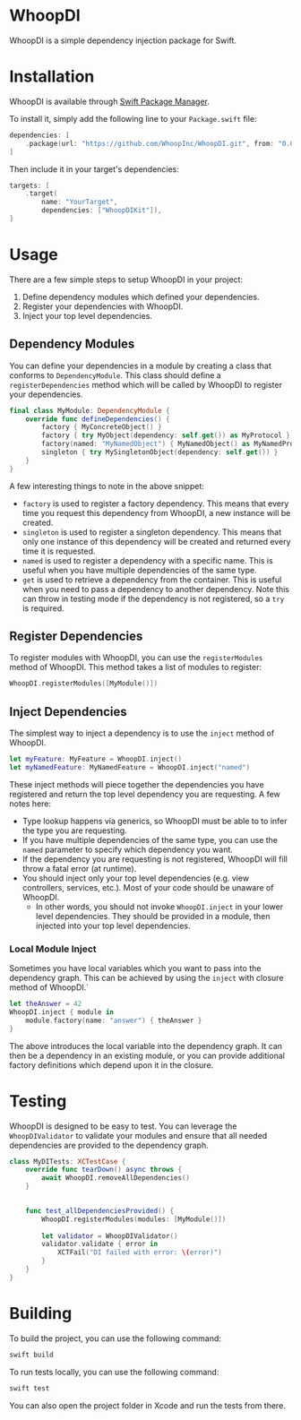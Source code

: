 # WhoopDI

WhoopDI is a simple dependency injection package for Swift.

# Installation

WhoopDI is available through [Swift Package Manager](https://swift.org/package-manager/). 

To install it, simply add the following line to your `Package.swift` file:

```swift
dependencies: [
    .package(url: "https://github.com/WhoopInc/WhoopDI.git", from: "0.0.3.9")
]
```

Then include it in your target's dependencies:

```swift
targets: [
    .target(
        name: "YourTarget",
        dependencies: ["WhoopDIKit"]),
]
```

# Usage

There are a few simple steps to setup WhoopDI in your project:
1. Define dependency modules which defined your dependencies.
2. Register your dependencies with WhoopDI.
3. Inject your top level dependencies.

## Dependency Modules

You can define your dependencies in a module by creating a class that conforms to `DependencyModule`. This class should define a `registerDependencies` method which will be called by WhoopDI to register your dependencies.

```swift
final class MyModule: DependencyModule {
    override func defineDependencies() {
        factory { MyConcreteObject() }
        factory { try MyObject(dependency: self.get()) as MyProtocol }
        factory(named: "MyNamedObject") { MyNamedObject() as MyNamedProtocol }
        singleton { try MySingletonObject(dependency: self.get()) }
    }
}
```

A few interesting things to note in the above snippet:
- `factory` is used to register a factory dependency. This means that every time you request this dependency from WhoopDI, a new instance will be created.
- `singleton` is used to register a singleton dependency. This means that only one instance of this dependency will be created and returned every time it is requested.
- `named` is used to register a dependency with a specific name. This is useful when you have multiple dependencies of the same type.
- `get` is used to retrieve a dependency from the container. This is useful when you need to pass a dependency to another dependency. Note this can throw in testing mode if the dependency is not registered, so a `try` is required.

## Register Dependencies

To register modules with WhoopDI, you can use the `registerModules` method of WhoopDI. This method takes a list of modules to register:

```swift
WhoopDI.registerModules([MyModule()])
```

## Inject Dependencies

The simplest way to inject a dependency is to use the `inject` method of WhoopDI.

```swift
let myFeature: MyFeature = WhoopDI.inject()
let myNamedFeature: MyNamedFeature = WhoopDI.inject("named")
```

These inject methods will piece together the dependencies you have registered and return the top level dependency you are requesting. A few notes here:
- Type lookup happens via generics, so WhoopDI must be able to to infer the type you are requesting.
- If you have multiple dependencies of the same type, you can use the `named` parameter to specify which dependency you want.
- If the dependency you are requesting is not registered, WhoopDI will fill throw a fatal error (at runtime).
- You should inject only your top level dependencies (e.g. view controllers, services, etc.). Most of your code should be unaware of WhoopDI.
    - In other words, you should not invoke `WhoopDI.inject` in your lower level dependencies. They should be provided in a module, then injected into your top level dependencies.

### Local Module Inject

Sometimes you have local variables which you want to pass into the dependency graph. This can be achieved by using the `inject` with closure method of WhoopDI.`

```swift
let theAnswer = 42
WhoopDI.inject { module in
    module.factory(name: "answer") { theAnswer }
}
```

The above introduces the local variable into the dependency graph. It can then be a dependency in an existing module, or you can provide additional factory definitions which depend upon it in the closure.

# Testing

WhoopDI is designed to be easy to test. You can leverage the `WhoopDIValidator` to validate your modules and ensure that all needed dependencies are provided to the dependency graph.

```swift
class MyDITests: XCTestCase {
    override func tearDown() async throws {
        await WhoopDI.removeAllDependencies()
    }
    

    func test_allDependenciesProvided() {
        WhoopDI.registerModules(modules: [MyModule()])
        
        let validator = WhoopDIValidator()
        validator.validate { error in
            XCTFail("DI failed with error: \(error)")
        }
    }
}
```

# Building

To build the project, you can use the following command:

```bash
swift build
```

To run tests locally, you can use the following command:

```bash
swift test
```

You can also open the project folder in Xcode and run the tests from there.